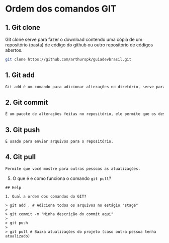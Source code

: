 # Ordem dos comandos GIT

## 1. Git clone

Git clone serve para fazer o download contendo uma cópia de um repositório (pasta) de código do github ou outro repositório de códigos abertos.

```bash
git clone https://github.com/arthurspk/guiadevbrasil.git
```

## 1. Git add

```bash
Git add é um comando para adicionar alterações no diretório, serve para aplicar um arquivo.
```

## 2. Git commit

```bash
É um pacote de alterações feitas no repositório, ele permite que os desenvolvedores consigam criar arquivos.
```

## 3. Git push

```bash
É usado para enviar arquivos para o repositório.
```
## 4. Git pull

```bash
Permite que você mostre para outras pessoas as atualizações.
```


5. O que é e como funciona o comando `git pull`?
```
## Help

1. Qual a ordem dos comandos do GIT?

> git add . # Adiciona todos os arquivos no estágio "stage"
>
> git commit -m "Minha descrição do commit aqui"
> 
> git push
>
> git pull # Baixa atualizações do projeto (caso outra pessoa tenha atualizado)